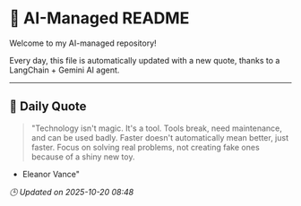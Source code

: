 # 🧠 AI-Managed README

Welcome to my AI-managed repository!

Every day, this file is automatically updated with a new quote, thanks to a LangChain + Gemini AI agent.

---

## 📅 Daily Quote

> "Technology isn't magic. It's a tool.
Tools break, need maintenance, and can be used badly.
Faster doesn't automatically mean better, just faster.
Focus on solving real problems, not creating fake ones
because of a shiny new toy.
- Eleanor Vance"

*🕒 Updated on 2025-10-20 08:48*